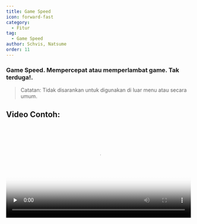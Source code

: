 ```yaml
---
title: Game Speed
icon: forward-fast
category:
  - Fitur
tag:
  - Game Speed
author: Schvis, Natsume
order: 11
---
```


### Game Speed. Mempercepat atau memperlambat game. Tak terduga!.

>Catatan: Tidak disarankan untuk digunakan di luar menu atau secara umum.

## Video Contoh:

<video controls preload="none" width="100%" poster="https://nextcloud.atruicardona.xyz/s/5r8a7BqXMBbSWry/preview"><source src="https://nextcloud.atruicardona.xyz/s/5r8a7BqXMBbSWry/download" type="video/mp4"></video>